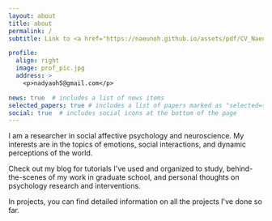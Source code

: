 ```yaml
---
layout: about
title: about
permalink: /
subtitle: Link to <a href="https://naeunoh.github.io/assets/pdf/CV_NaeunOh.pdf">CV</a>

profile:
  align: right
  image: prof_pic.jpg
  address: >
    <p>nadyaoh5@gmail.com</p>

news: true  # includes a list of news items
selected_papers: true # includes a list of papers marked as "selected={true}"
social: true  # includes social icons at the bottom of the page
---
```


I am a researcher in social affective psychology and neuroscience. My interests are in the topics of emotions, social interactions, and dynamic perceptions of the world.

Check out my blog for tutorials I've used and organized to study, behind-the-scenes of my work in graduate school, and personal thoughts on psychology research and interventions.

In projects, you can find detailed information on all the projects I've done so far.